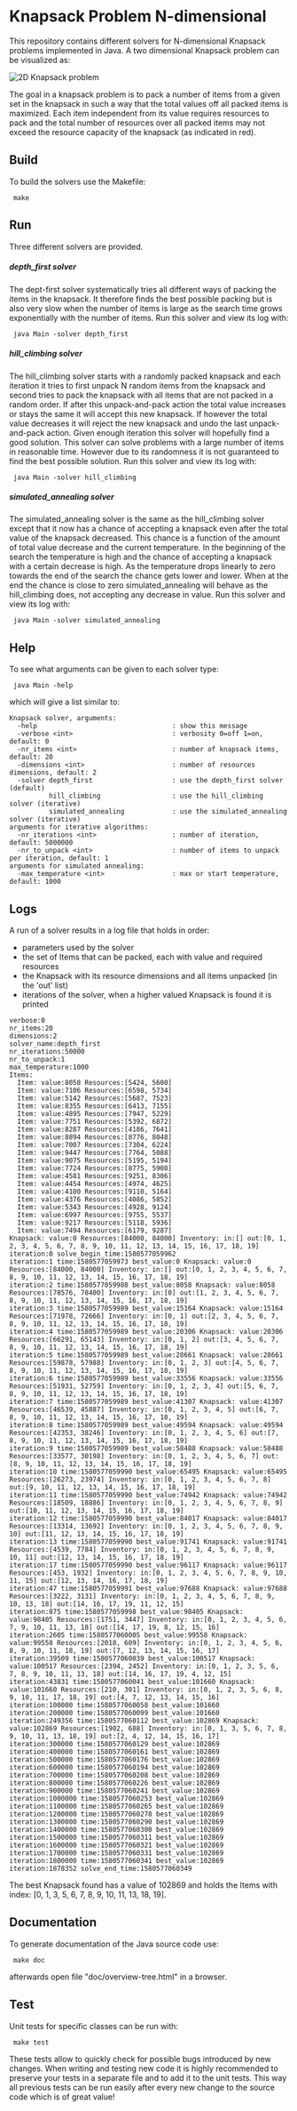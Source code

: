 # Knapsack Problem N-dimensional

This repository contains different solvers for N-dimensional Knapsack
problems implemented in Java. A two dimensional Knapsack problem can
be visualized as:

![2D Knapsack problem](figures/knapsack_figure.png)

The goal in a knapsack problem is to pack a number of items from a
given set in the knapsack in such a way that the total values off all
packed items is maximized. Each item independent from its value
requires resources to pack and the total number of resources over all
packed items may not exceed the resource capacity of the knapsack (as
indicated in red).


## Build

To build the solvers use the Makefile:

```
 make
```

## Run

Three different solvers are provided. 

##### depth_first solver

The dept-first solver systematically tries all different ways of
packing the items in the knapsack. It therefore finds the best
possible packing but is also very slow when the number of items is
large as the search time grows exponentially with the number of
items. Run this solver and view its log with:

```
 java Main -solver depth_first
```

##### hill_climbing solver

The hill_climbing solver starts with a randomly packed knapsack and
each iteration it tries to first unpack N random items from the
knapsack and second tries to pack the knapsack with all items that are
not packed in a random order. If after this unpack-and-pack action the
total value increases or stays the same it will accept this new
knapsack. If however the total value decreases it will reject the new
knapsack and undo the last unpack-and-pack action. Given enough iteration
this solver will hopefully find a good solution. This solver can solve
problems with a large number of items in reasonable time. However due
to its randomness it is not guaranteed to find the best possible
solution. Run this solver and view its log with:

```
 java Main -solver hill_climbing
```

##### simulated_annealing solver

The simulated_annealing solver is the same as the hill_climbing solver
except that it now has a chance of accepting a knapsack even after the total
value of the knapsack decreased. This chance is a function of the
amount of total value decrease and the current temperature. In the
beginning of the search the temperature is high and the chance of
accepting a knapsack with a certain decrease is high. As the temperature
drops linearly to zero towards the end of the search the chance gets
lower and lower. When at the end the chance is close to zero
simulated_annealing will behave as the hill_climbing does, not
accepting any decrease in value. Run this solver and view its log
with:

```
 java Main -solver simulated_annealing
```

## Help

To see what arguments can be given to each solver type:
```
 java Main -help
```

which will give a list similar to:
```
Knapsack solver, arguments:
  -help                                  : show this message
  -verbose <int>                         : verbosity 0=off 1=on, default: 0
  -nr_items <int>                        : number of knapsack items, default: 20
  -dimensions <int>                      : number of resources dimensions, default: 2
  -solver depth_first                    : use the depth_first solver (default)
          hill_climbing                  : use the hill_climbing solver (iterative)
          simulated_annealing            : use the simulated_annealing solver (iterative)
arguments for iterative algorithms:
  -nr_iterations <int>                   : number of iteration, default: 5000000
  -nr_to_unpack <int>                    : number of items to unpack per iteration, default: 1
arguments for simulated annealing:
  -max_temperature <int>                 : max or start temperature, default: 1000
```
## Logs

A run of a solver results in a log file that holds in order:

* parameters used by the solver
* the set of Items that can be packed, each with value and required resources
* the Knapsack with its resource dimensions and all items unpacked (in the 'out' list)
* iterations of the solver, when a higher valued Knapsack is found it is printed

```
verbose:0
nr_items:20
dimensions:2
solver_name:depth_first
nr_iterations:50000
nr_to_unpack:1
max_temperature:1000
Items:
  Item: value:8058 Resources:[5424, 5600]
  Item: value:7106 Resources:[6598, 5734]
  Item: value:5142 Resources:[5687, 7523]
  Item: value:8355 Resources:[6413, 7155]
  Item: value:4895 Resources:[7947, 5229]
  Item: value:7751 Resources:[5392, 6872]
  Item: value:8287 Resources:[4186, 7641]
  Item: value:8894 Resources:[8776, 8048]
  Item: value:7007 Resources:[7304, 6224]
  Item: value:9447 Resources:[7764, 5088]
  Item: value:9075 Resources:[5195, 5194]
  Item: value:7724 Resources:[8775, 5908]
  Item: value:4581 Resources:[9251, 8306]
  Item: value:4454 Resources:[4974, 4625]
  Item: value:4100 Resources:[9110, 5164]
  Item: value:4376 Resources:[4086, 5852]
  Item: value:5343 Resources:[4928, 9124]
  Item: value:6997 Resources:[9755, 5537]
  Item: value:9217 Resources:[5118, 5936]
  Item: value:7494 Resources:[6179, 9287]
Knapsack: value:0 Resources:[84000, 84000] Inventory: in:[] out:[0, 1, 2, 3, 4, 5, 6, 7, 8, 9, 10, 11, 12, 13, 14, 15, 16, 17, 18, 19]
iteration:0 solve_begin_time:1580577059962
iteration:1 time:1580577059973 best_value:0 Knapsack: value:0 Resources:[84000, 84000] Inventory: in:[] out:[0, 1, 2, 3, 4, 5, 6, 7, 8, 9, 10, 11, 12, 13, 14, 15, 16, 17, 18, 19]
iteration:2 time:1580577059988 best_value:8058 Knapsack: value:8058 Resources:[78576, 78400] Inventory: in:[0] out:[1, 2, 3, 4, 5, 6, 7, 8, 9, 10, 11, 12, 13, 14, 15, 16, 17, 18, 19]
iteration:3 time:1580577059989 best_value:15164 Knapsack: value:15164 Resources:[71978, 72666] Inventory: in:[0, 1] out:[2, 3, 4, 5, 6, 7, 8, 9, 10, 11, 12, 13, 14, 15, 16, 17, 18, 19]
iteration:4 time:1580577059989 best_value:20306 Knapsack: value:20306 Resources:[66291, 65143] Inventory: in:[0, 1, 2] out:[3, 4, 5, 6, 7, 8, 9, 10, 11, 12, 13, 14, 15, 16, 17, 18, 19]
iteration:5 time:1580577059989 best_value:28661 Knapsack: value:28661 Resources:[59878, 57988] Inventory: in:[0, 1, 2, 3] out:[4, 5, 6, 7, 8, 9, 10, 11, 12, 13, 14, 15, 16, 17, 18, 19]
iteration:6 time:1580577059989 best_value:33556 Knapsack: value:33556 Resources:[51931, 52759] Inventory: in:[0, 1, 2, 3, 4] out:[5, 6, 7, 8, 9, 10, 11, 12, 13, 14, 15, 16, 17, 18, 19]
iteration:7 time:1580577059989 best_value:41307 Knapsack: value:41307 Resources:[46539, 45887] Inventory: in:[0, 1, 2, 3, 4, 5] out:[6, 7, 8, 9, 10, 11, 12, 13, 14, 15, 16, 17, 18, 19]
iteration:8 time:1580577059989 best_value:49594 Knapsack: value:49594 Resources:[42353, 38246] Inventory: in:[0, 1, 2, 3, 4, 5, 6] out:[7, 8, 9, 10, 11, 12, 13, 14, 15, 16, 17, 18, 19]
iteration:9 time:1580577059989 best_value:58488 Knapsack: value:58488 Resources:[33577, 30198] Inventory: in:[0, 1, 2, 3, 4, 5, 6, 7] out:[8, 9, 10, 11, 12, 13, 14, 15, 16, 17, 18, 19]
iteration:10 time:1580577059990 best_value:65495 Knapsack: value:65495 Resources:[26273, 23974] Inventory: in:[0, 1, 2, 3, 4, 5, 6, 7, 8] out:[9, 10, 11, 12, 13, 14, 15, 16, 17, 18, 19]
iteration:11 time:1580577059990 best_value:74942 Knapsack: value:74942 Resources:[18509, 18886] Inventory: in:[0, 1, 2, 3, 4, 5, 6, 7, 8, 9] out:[10, 11, 12, 13, 14, 15, 16, 17, 18, 19]
iteration:12 time:1580577059990 best_value:84017 Knapsack: value:84017 Resources:[13314, 13692] Inventory: in:[0, 1, 2, 3, 4, 5, 6, 7, 8, 9, 10] out:[11, 12, 13, 14, 15, 16, 17, 18, 19]
iteration:13 time:1580577059990 best_value:91741 Knapsack: value:91741 Resources:[4539, 7784] Inventory: in:[0, 1, 2, 3, 4, 5, 6, 7, 8, 9, 10, 11] out:[12, 13, 14, 15, 16, 17, 18, 19]
iteration:17 time:1580577059990 best_value:96117 Knapsack: value:96117 Resources:[453, 1932] Inventory: in:[0, 1, 2, 3, 4, 5, 6, 7, 8, 9, 10, 11, 15] out:[12, 13, 14, 16, 17, 18, 19]
iteration:47 time:1580577059991 best_value:97688 Knapsack: value:97688 Resources:[3222, 3131] Inventory: in:[0, 1, 2, 3, 4, 5, 6, 7, 8, 9, 10, 13, 18] out:[14, 16, 17, 19, 11, 12, 15]
iteration:875 time:1580577059998 best_value:98405 Knapsack: value:98405 Resources:[1751, 3447] Inventory: in:[0, 1, 2, 3, 4, 5, 6, 7, 9, 10, 11, 13, 18] out:[14, 17, 19, 8, 12, 15, 16]
iteration:2605 time:1580577060005 best_value:99558 Knapsack: value:99558 Resources:[2018, 609] Inventory: in:[0, 1, 2, 3, 4, 5, 6, 8, 9, 10, 11, 18, 19] out:[7, 12, 13, 14, 15, 16, 17]
iteration:39509 time:1580577060039 best_value:100517 Knapsack: value:100517 Resources:[2394, 2452] Inventory: in:[0, 1, 2, 3, 5, 6, 7, 8, 9, 10, 11, 13, 18] out:[14, 16, 17, 19, 4, 12, 15]
iteration:43831 time:1580577060041 best_value:101660 Knapsack: value:101660 Resources:[210, 301] Inventory: in:[0, 1, 2, 3, 5, 6, 8, 9, 10, 11, 17, 18, 19] out:[4, 7, 12, 13, 14, 15, 16]
iteration:100000 time:1580577060058 best_value:101660
iteration:200000 time:1580577060099 best_value:101660
iteration:249356 time:1580577060112 best_value:102869 Knapsack: value:102869 Resources:[1902, 688] Inventory: in:[0, 1, 3, 5, 6, 7, 8, 9, 10, 11, 13, 18, 19] out:[2, 4, 12, 14, 15, 16, 17]
iteration:300000 time:1580577060129 best_value:102869
iteration:400000 time:1580577060161 best_value:102869
iteration:500000 time:1580577060176 best_value:102869
iteration:600000 time:1580577060194 best_value:102869
iteration:700000 time:1580577060208 best_value:102869
iteration:800000 time:1580577060226 best_value:102869
iteration:900000 time:1580577060241 best_value:102869
iteration:1000000 time:1580577060253 best_value:102869
iteration:1100000 time:1580577060265 best_value:102869
iteration:1200000 time:1580577060278 best_value:102869
iteration:1300000 time:1580577060290 best_value:102869
iteration:1400000 time:1580577060300 best_value:102869
iteration:1500000 time:1580577060311 best_value:102869
iteration:1600000 time:1580577060321 best_value:102869
iteration:1700000 time:1580577060331 best_value:102869
iteration:1800000 time:1580577060341 best_value:102869
iteration:1878352 solve_end_time:1580577060349
```

The best Knapsack found has a value of 102869 and holds the Items with index: [0, 1, 3, 5, 6, 7, 8, 9, 10, 11, 13, 18, 19].

## Documentation

To generate documentation of the Java source code use:

```
 make doc
```
afterwards open file "doc/overview-tree.html" in a browser.

## Test

Unit tests for specific classes can be run with:

```
 make test
```

These tests allow to quickly check for possible bugs introduced by new
changes. When writing and testing new code it is highly recommended to
preserve your tests in a separate file and to add it to the unit
tests. This way all previous tests can be run easily after every new
change to the source code which is of great value!